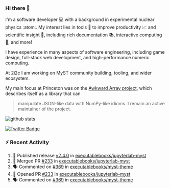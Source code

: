### Hi there 👋 

I'm a software developer 💻 with a background in experimental nuclear physics :atom:. My interest lies in tools :wrench: to improve productivity :chart_with_upwards_trend: and scientific insight :telescope:, including rich documentation 📚, interactive computing 🧮, and more! 

I have experience in many aspects of software engineering, including game design, full-stack web development, and high-performance numeric computing. 

At 2i2c I am working on MyST community building, tooling, and wider ecosystem. 

My main focus at Princeton was on the [Awkward Array project](awkward-array.org/), which describes itself as a library that can 
> manipulate JSON-like data with NumPy-like idioms. I remain an active maintainer of the project. 

![github stats](https://github-readme-stats.vercel.app/api?username=agoose77&show_icons=true&hide_rank=true&hide_title=true&bg_color=30,e76445,904e95&text_color=efe3ec&icon_color=efe3ec)
<!--
**agoose77/agoose77** is a ✨ _special_ ✨ repository because its `README.md` (this file) appears on your GitHub profile.

Here are some ideas to get you started:

- 🔭 I’m currently working on ...
- 🌱 I’m currently learning ...
- 👯 I’m looking to collaborate on ...
- 🤔 I’m looking for help with ...
- 💬 Ask me about ...
- 📫 How to reach me: ...
- 😄 Pronouns: ...
- ⚡ Fun fact: ...
-->

[![Twitter Badge](https://img.shields.io/twitter/follow/agoose77?style=flat-square&logo=Twitter&logoColor=white&color=cornflowerblue)](https://twitter.com/agoose77)

### :zap: Recent Activity

<!--START_SECTION:activity-->
1. 🚀 Published release [v2.4.0](https://github.com/executablebooks/jupyterlab-myst/releases/tag/v2.4.0) in [executablebooks/jupyterlab-myst](https://github.com/executablebooks/jupyterlab-myst)
2. 🎉 Merged PR [#233](https://github.com/executablebooks/jupyterlab-myst/pull/233) in [executablebooks/jupyterlab-myst](https://github.com/executablebooks/jupyterlab-myst)
3. 🗣 Commented on [#369](https://github.com/executablebooks/myst-theme/pull/369#issuecomment-2075089352) in [executablebooks/myst-theme](https://github.com/executablebooks/myst-theme)
4. 💪 Opened PR [#233](https://github.com/executablebooks/jupyterlab-myst/pull/233) in [executablebooks/jupyterlab-myst](https://github.com/executablebooks/jupyterlab-myst)
5. 🗣 Commented on [#369](https://github.com/executablebooks/myst-theme/pull/369#issuecomment-2074802598) in [executablebooks/myst-theme](https://github.com/executablebooks/myst-theme)
<!--END_SECTION:activity-->
